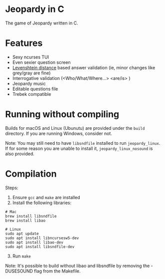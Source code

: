 # Jeopardy in C
The game of Jeopardy written in C.

# Features

* Sexy ncurses TUI
* Even sexier question screen
* [Levenshtein distance](https://en.wikipedia.org/wiki/Levenshtein_distance) based answer validation (ie, minor changes like grey/gray are fine)
* Interrogative validation (<Who/What/Where...> <are/is> <text>)
* Jeopardy music
* Editable questions file
* Trebek compatible
  
# Running without compiling

Builds for macOS and Linux (Ubunutu) are provided under the `build` directory. If you are running Windows, consider not.

Note: You may still need to have `libsndfile` installed to run `jeopardy_linux`. If for some reason you are unable to install it, `jeopardy_linux_nosound` is also provided.

# Compilation

Steps:

1. Ensure `gcc` and `make` are installed
2. Install the following libraries:

~~~
# Mac
brew install libsndfile
brew install libao

# Linux
sudo apt update
sudo apt install libncursesw5-dev
sudo apt install libao-dev
sudo apt install libsndfile-dev
~~~

3. Run `make`


Note: It's possible to build without libao and libsndfile by removing the -DUSESOUND flag from the Makefile.

